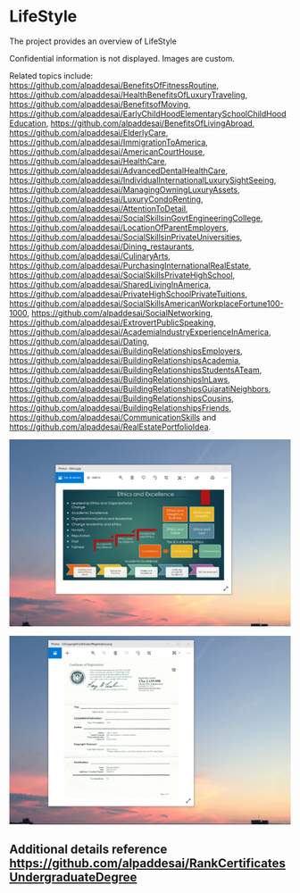 # LifeStyle

The project provides an overview of LifeStyle 

Confidential information is not displayed. Images are custom.

Related topics include: https://github.com/alpaddesai/BenefitsOfFitnessRoutine, https://github.com/alpaddesai/HealthBenefitsOfLuxuryTraveling, https://github.com/alpaddesai/BenefitsofMoving, https://github.com/alpaddesai/EarlyChildHoodElementarySchoolChildHoodEducation, https://github.com/alpaddesai/BenefitsOfLivingAbroad, https://github.com/alpaddesai/ElderlyCare, https://github.com/alpaddesai/ImmigrationToAmerica, https://github.com/alpaddesai/AmericanCourtHouse, https://github.com/alpaddesai/HealthCare, https://github.com/alpaddesai/AdvancedDentalHealthCare, https://github.com/alpaddesai/IndividualInternationalLuxurySightSeeing, https://github.com/alpaddesai/ManagingOwningLuxuryAssets, https://github.com/alpaddesai/LuxuryCondoRenting, https://github.com/alpaddesai/AttentionToDetail, https://github.com/alpaddesai/SocialSkillsinGovtEngineeringCollege, https://github.com/alpaddesai/LocationOfParentEmployers, https://github.com/alpaddesai/SocialSkillsinPrivateUniversities, https://github.com/alpaddesai/Dining_restaurants, https://github.com/alpaddesai/CulinaryArts, https://github.com/alpaddesai/PurchasingInternationalRealEstate, https://github.com/alpaddesai/SocialSkillsPrivateHighSchool, https://github.com/alpaddesai/SharedLivingInAmerica, https://github.com/alpaddesai/PrivateHighSchoolPrivateTuitions, https://github.com/alpaddesai/SocialSkillsAmericanWorkplaceFortune100-1000, https://github.com/alpaddesai/SocialNetworking, https://github.com/alpaddesai/ExtrovertPublicSpeaking, https://github.com/alpaddesai/AcademiaIndustryExperienceInAmerica, https://github.com/alpaddesai/Dating, https://github.com/alpaddesai/BuildingRelationshipsEmployers, https://github.com/alpaddesai/BuildingRelationshipsAcademia, https://github.com/alpaddesai/BuildingRelationshipsStudentsATeam, https://github.com/alpaddesai/BuildingRelationshipsInLaws, https://github.com/alpaddesai/BuildingRelationshipsGujaratiNeighbors, https://github.com/alpaddesai/BuildingRelationshipsCousins, https://github.com/alpaddesai/BuildingRelationshipsFriends, https://github.com/alpaddesai/CommunicationSkills and https://github.com/alpaddesai/RealEstatePortfolioIdea.

![image](EthicsandExcellence.png)

![image](USCopyrightCertificate.png)

## Additional details reference https://github.com/alpaddesai/RankCertificatesUndergraduateDegree
